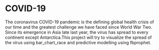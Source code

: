 # COVID-19
The coronavirus COVID-19 pandemic is the defining global health crisis of our time and the greatest challenge we have faced since World War Two. Since its emergence in Asia late last year, the virus has spread to every continent except Antarctica.This project will try to visualize the spread of the virus using bar_chart_race and predictive modelling using fbprophet.

